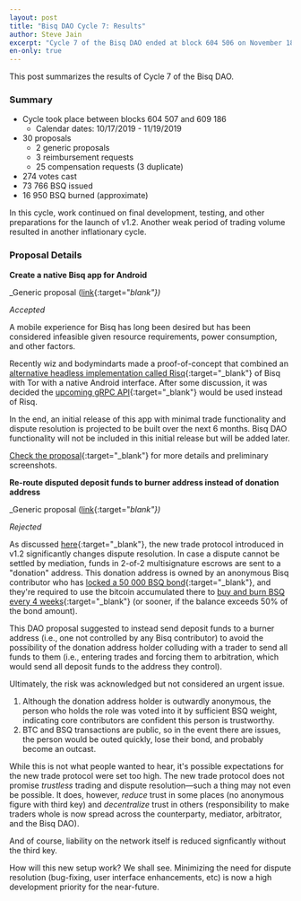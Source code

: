 ```yaml
---
layout: post
title: "Bisq DAO Cycle 7: Results"
author: Steve Jain
excerpt: "Cycle 7 of the Bisq DAO ended at block 604 506 on November 18 2019. This post covers its results. <br><br>"
en-only: true
---
```


This post summarizes the results of Cycle 7 of the Bisq DAO.

### Summary

* Cycle took place between blocks 604 507 and 609 186
  * Calendar dates: 10/17/2019 - 11/19/2019
* 30 proposals
  * 2 generic proposals
  * 3 reimbursement requests
  * 25 compensation requests (3 duplicate)
* 274 votes cast
* 73 766 BSQ issued
* 16 950 BSQ burned (approximate)

In this cycle, work continued on final development, testing, and other preparations for the launch of v1.2. Another weak period of trading volume resulted in another inflationary cycle.

### Proposal Details

**Create a native Bisq app for Android**

_Generic proposal ([link](https://github.com/bisq-network/proposals/issues/139){:target="_blank"})_

_Accepted_

A mobile experience for Bisq has long been desired but has been considered infeasible given resource requirements, power consumption, and other factors. 

Recently wiz and bodymindarts made a proof-of-concept that combined an [alternative headless implementation called Risq](https://github.com/bodymindarts/risq){:target="_blank"} of Bisq with Tor with a native Android interface. After some discussion, it was decided the [upcoming gRPC API](https://github.com/bisq-network/proposals/issues/136){:target="_blank"} would be used instead of Risq.

In the end, an initial release of this app with minimal trade functionality and dispute resolution is projected to be built over the next 6 months. Bisq DAO functionality will not be included in this initial release but will be added later.

[Check the proposal](https://github.com/bisq-network/proposals/issues/139){:target="_blank"} for more details and preliminary screenshots.

**Re-route disputed deposit funds to burner address instead of donation address**

_Generic proposal ([link](https://github.com/bisq-network/proposals/issues/135){:target="_blank"})_

_Rejected_

As discussed [here](https://bisq.network/blog/bisq-v1-2-released/){:target="_blank"}, the new trade protocol introduced in v1.2 significantly changes dispute resolution. In case a dispute cannot be settled by mediation, funds in 2-of-2 multisignature escrows are sent to a "donation" address. This donation address is owned by an anonymous Bisq contributor who has [locked a 50 000 BSQ bond](https://explorer.bisq.network/tx.html?tx=45859e0fc3c75db969fb33e85dfd5b35c62743ba8649186ca02703d90579ac3a){:target="_blank"}, and they're required to use the bitcoin accumulated there to [buy and burn BSQ every 4 weeks](https://github.com/bisq-network/proposals/issues/116){:target="_blank"} (or sooner, if the balance exceeds 50% of the bond amount).

This DAO proposal suggested to instead send deposit funds to a burner address (i.e., one not controlled by any Bisq contributor) to avoid the possibility of the donation address holder colluding with a trader to send all funds to them (i.e., entering trades and forcing them to arbitration, which would send all deposit funds to the address they control).

Ultimately, the risk was acknowledged but not considered an urgent issue.

1. Although the donation address holder is outwardly anonymous, the person who holds the role was voted into it by sufficient BSQ weight, indicating core contributors are confident this person is trustworthy.
2. BTC and BSQ transactions are public, so in the event there are issues, the person would be outed quickly, lose their bond, and probably become an outcast.

While this is not what people wanted to hear, it's possible expectations for the new trade protocol were set too high. The new trade protocol does not promise _trustless_ trading and dispute resolution—such a thing may not even be possible. It does, however, _reduce_ trust in some places (no anonymous figure with third key) and _decentralize_ trust in others (responsibility to make traders whole is now spread across the counterparty, mediator, arbitrator, and the Bisq DAO).

And of course, liability on the network itself is reduced signficantly without the third key.

How will this new setup work? We shall see. Minimizing the need for dispute resolution (bug-fixing, user interface enhancements, etc) is now a high development priority for the near-future.

